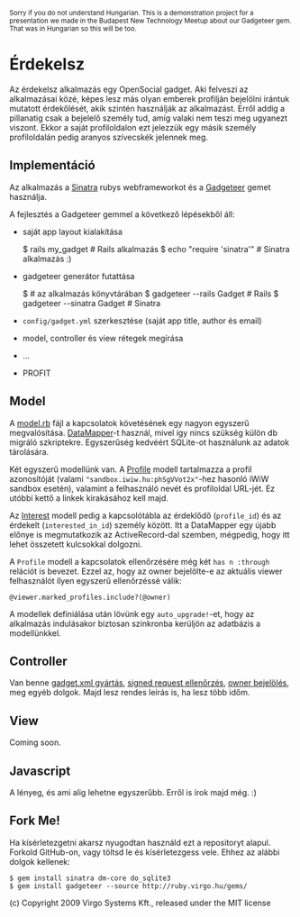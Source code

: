 <small>Sorry if you do not understand Hungarian. This is a demonstration project for a presentation we made in the Budapest New Technology Meetup about our Gadgeteer gem. That was in Hungarian so this will be too.</small>


# Érdekelsz

Az érdekelsz alkalmazás egy OpenSocial gadget. Aki felveszi az alkalmazásai közé, képes lesz más olyan emberek profilján bejelölni irántuk mutatott érdekőlését, akik szintén használják az alkalmazást. Erről addig a pillanatig csak a bejelelő személy tud, amíg valaki nem teszi meg ugyanezt viszont. Ekkor a saját profiloldalon ezt jelezzük egy másik személy profiloldalán pedig aranyos szívecskék jelennek meg.

## Implementáció

Az alkalmazás a [Sinatra](http://www.sinatrarb.com/) rubys webframeworkot és a [Gadgeteer](http://github.com/virgo/gadgeteer) gemet használja.

A fejlesztés a Gadgeteer gemmel a következő lépésekből áll:

* saját app layout kialakítása

    $ rails my_gadget           # Rails alkalmazás
    $ echo "require 'sinatra'"  # Sinatra alkalmazás :)

* gadgeteer generátor futattása

    $ # az alkalmazás könyvtárában
    $ gadgeteer --rails Gadget    # Rails
    $ gadgeteer --sinatra Gadget  # Sinatra

* `config/gadget.yml` szerkesztése (saját app title, author és email)
* model, controller és view rétegek megírása
* ...
* PROFIT

## Model

A [model.rb](model.rb) fájl a kapcsolatok követésének egy nagyon egyszerű megvalósítása. [DataMapper](http://www.datamapper.org/doku.php)-t használ, mivel így nincs szükség külön db migráló szkriptekre. Egyszerűség kedvéért SQLite-ot használunk az adatok tárolására.

Két egyszerű modellünk van. A [Profile](model.rb#L5-19) modell tartalmazza a profil azonosítóját (valami `"sandbox.iwiw.hu:phSgVVot2x"`-hez hasonló iWiW sandbox esetén), valamint a felhasználó nevét és profiloldal URL-jét. Ez utóbbi kettő a linkek kirakásához kell majd.

Az [Interest](model.rb#L21-29) modell pedig a kapcsolótábla az érdeklődő (`profile_id`) és az érdekelt (`interested_in_id`) személy között. Itt a DataMapper egy újabb előnye is megmutatkozik az ActiveRecord-dal szemben, mégpedig, hogy itt lehet összetett kulcsokkal dolgozni.

A `Profile` modell a kapcsolatok ellenőrzésére még két `has n :through` relációt is bevezet. Ezzel az, hogy az owner bejelölte-e az aktuális viewer felhasználót ílyen egyszerű ellenőrzéssé válik:

    @viewer.marked_profiles.include?(@owner)

A modellek definiálása után lövünk egy `auto_upgrade!`-et, hogy az alkalmazás indulásakor biztosan szinkronba kerüljön az adatbázis a modellünkkel.

## Controller

Van benne [gadget.xml gyártás](erdekelsz.rb#L14-17), [signed request ellenőrzés](erdekelsz.rb#L25-29), [owner bejelölés](erdekelsz.rb#L46-51), meg egyéb dolgok. Majd lesz rendes leírás is, ha lesz több időm.

## View

Coming soon.

## Javascript

A lényeg, és ami alig lehetne egyszerűbb. Erről is írok majd még. :)

## Fork Me!

Ha kísérletezgetni akarsz nyugodtan használd ezt a repositoryt alapul. Forkold GitHub-on, vagy töltsd le és kísérletezgess vele. Ehhez az alábbi dolgok kellenek:

    $ gem install sinatra dm-core do_sqlite3
    $ gem install gadgeteer --source http://ruby.virgo.hu/gems/

(c) Copyright 2009 Virgo Systems Kft., released under the MIT license

